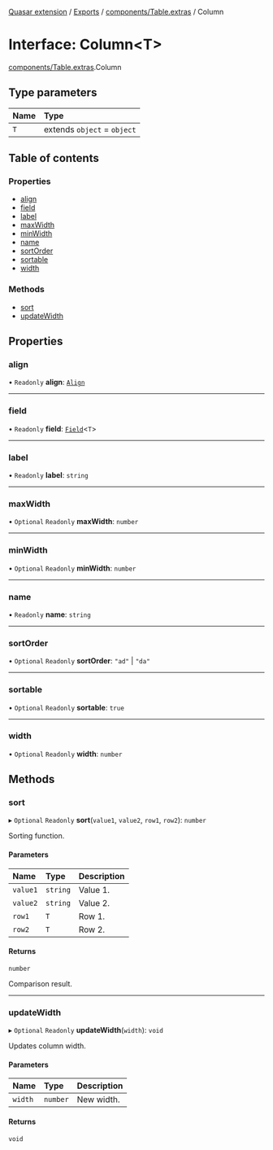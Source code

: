 [Quasar extension](../index.md) / [Exports](../modules.md) / [components/Table.extras](../modules/components_Table_extras.md) / Column

# Interface: Column<T\>

[components/Table.extras](../modules/components_Table_extras.md).Column

## Type parameters

| Name | Type |
| :------ | :------ |
| `T` | extends `object` = `object` |

## Table of contents

### Properties

- [align](components_Table_extras.Column.md#align)
- [field](components_Table_extras.Column.md#field)
- [label](components_Table_extras.Column.md#label)
- [maxWidth](components_Table_extras.Column.md#maxwidth)
- [minWidth](components_Table_extras.Column.md#minwidth)
- [name](components_Table_extras.Column.md#name)
- [sortOrder](components_Table_extras.Column.md#sortorder)
- [sortable](components_Table_extras.Column.md#sortable)
- [width](components_Table_extras.Column.md#width)

### Methods

- [sort](components_Table_extras.Column.md#sort)
- [updateWidth](components_Table_extras.Column.md#updatewidth)

## Properties

### align

• `Readonly` **align**: [`Align`](../modules/components_Table_extras.md#align)

___

### field

• `Readonly` **field**: [`Field`](components_Table_extras.Field.md)<`T`\>

___

### label

• `Readonly` **label**: `string`

___

### maxWidth

• `Optional` `Readonly` **maxWidth**: `number`

___

### minWidth

• `Optional` `Readonly` **minWidth**: `number`

___

### name

• `Readonly` **name**: `string`

___

### sortOrder

• `Optional` `Readonly` **sortOrder**: ``"ad"`` \| ``"da"``

___

### sortable

• `Optional` `Readonly` **sortable**: ``true``

___

### width

• `Optional` `Readonly` **width**: `number`

## Methods

### sort

▸ `Optional` `Readonly` **sort**(`value1`, `value2`, `row1`, `row2`): `number`

Sorting function.

#### Parameters

| Name | Type | Description |
| :------ | :------ | :------ |
| `value1` | `string` | Value 1. |
| `value2` | `string` | Value 2. |
| `row1` | `T` | Row 1. |
| `row2` | `T` | Row 2. |

#### Returns

`number`

Comparison result.

___

### updateWidth

▸ `Optional` `Readonly` **updateWidth**(`width`): `void`

Updates column width.

#### Parameters

| Name | Type | Description |
| :------ | :------ | :------ |
| `width` | `number` | New width. |

#### Returns

`void`
